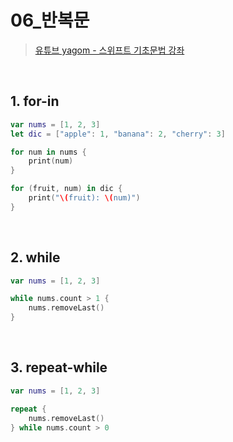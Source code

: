 # 06_반복문

>[유튜브 yagom - 스위프트 기초문법 강좌](https://www.youtube.com/playlist?list=PLz8NH7YHUj_ZmlgcSETF51Z9GSSU6Uioy)

<br>

## 1. for-in
```swift
var nums = [1, 2, 3]
let dic = ["apple": 1, "banana": 2, "cherry": 3]

for num in nums {
    print(num)
}

for (fruit, num) in dic {
    print("\(fruit): \(num)")
}
```

<br>

## 2. while
```swift
var nums = [1, 2, 3]

while nums.count > 1 {
    nums.removeLast()
}
```

<br>

## 3. repeat-while
```swift
var nums = [1, 2, 3]

repeat {
    nums.removeLast()
} while nums.count > 0
```